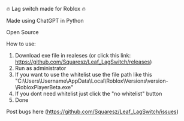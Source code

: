 🔥 Lag switch made for Roblox 🔥

Made using ChatGPT in Python

Open Source

How to use:
1. Download exe file in realeses (or click this link: https://github.com/Squaresz/Leaf_LagSwitch/releases)
2. Run as administrator
3. If you want to use the whitelist use the file path like this "C:\Users\Username\AppData\Local\Roblox\Versions\version-\RobloxPlayerBeta.exe"
4. If you dont need whitelist just click the "no whitelist" button
5. Done

Post bugs here (https://github.com/Squaresz/Leaf_LagSwitch/issues)
